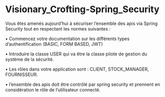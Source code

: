 # Visionary_Crofting-Spring_Security
Vous êtes amenés aujourd’hui à sécuriser l’ensemble des apis via Spring Security tout en respectant les normes suivantes :

• Commencez votre documentation sur les différents types d’authentification (BASIC, FORM BASED, JWT)

• Introduire la classe USER qui va être la classe pilote de gestion du système de la sécurité.

• Les rôles dans votre application sont : CLIENT, STOCK_MANAGER, FOURNISSEUR.

• l’ensemble des apis doit être contrôlé par spring security et prennent en considération le rôle de l’utilisateur connecté.
